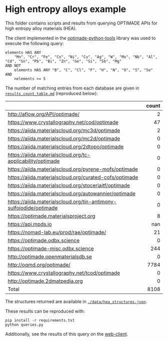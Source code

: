 # High entropy alloys example

This folder contains scripts and results from querying OPTIMADE APIs for high
entropy alloy materials (HEA).

The client implemented in the
[optimade-python-tools](https://github.com/Materials-Consortia/optimade-python-tools) library was used to execute the following query:

```
elements HAS ANY
    "Mn", "Cr", "Fe", "Co", "Ni", "Cu", "Ag", "W", "Mo", "Nb", "Al", "Cd", "Sn", "Pb", "Bi", "Zn", "Ge", "Si", "Sb", "Mg"
AND NOT
    elements HAS ANY "B", "C", "Cl", "F", "H", "N", "O", "S", "Se"
AND
    nelements >= 5
```

The number of matching entries from each database are given in
[`results_count_table.md`](./results_count_table.md) (reproduced below):

|                                                                    |   count |
|:-------------------------------------------------------------------|--------:|
| http://aflow.org/API/optimade/                                     |       2 |
| https://www.crystallography.net/cod/optimade                       |      47 |
| https://aiida.materialscloud.org/mc3d/optimade                     |       2 |
| https://aiida.materialscloud.org/mc2d/optimade                     |       0 |
| https://aiida.materialscloud.org/2dtopo/optimade                   |       0 |
| https://aiida.materialscloud.org/tc-applicability/optimade         |       0 |
| https://aiida.materialscloud.org/pyrene-mofs/optimade              |       0 |
| https://aiida.materialscloud.org/curated-cofs/optimade             |       0 |
| https://aiida.materialscloud.org/stoceriaitf/optimade              |       0 |
| https://aiida.materialscloud.org/autowannier/optimade              |       0 |
| https://aiida.materialscloud.org/tin-antimony-sulfoiodide/optimade |       0 |
| https://optimade.materialsproject.org                              |       8 |
| https://api.mpds.io                                                |     nan |
| https://nomad-lab.eu/prod/rae/optimade/                            |      21 |
| https://optimade.odbx.science                                      |       0 |
| https://optimade-misc.odbx.science                                 |     244 |
| http://optimade.openmaterialsdb.se                                 |       0 |
| http://oqmd.org/optimade/                                          |    7784 |
| https://www.crystallography.net/tcod/optimade                      |       0 |
| http://optimade.2dmatpedia.org                                     |       0 |
| Total                                                              |    8108 |

The structures returned are available in
[`./data/hea_structures.json`](./data/hea_structures.json).

These results can be reproduced with:

```shell
pip install -r requirements.txt
python queries.py
```

Additionally, see the results of this query on the [web-client](https://optimade.science/?filter=elements%20HAS%20ANY%20%22Mn%22,%20%22Cr%22,%20%22Fe%22,%20%22Co%22,%20%22Ni%22,%20%22Cu%22,%20%22Ag%22,%20%22W%22,%20%22Mo%22,%20%22Nb%22,%20%22Al%22,%20%22Cd%22,%20%22Sn%22,%20%22Pb%22,%20%22Bi%22,%20%22Zn%22,%20%22Ge%22,%20%22Si%22,%20%22Sb%22,%20%22Mg%22%20AND%20NOT%20elements%20HAS%20ANY%20%22B%22,%20%22C%22,%20%22Cl%22,%20%22F%22,%20%22H%22,%20%22N%22,%20%22O%22,%20%22S%22,%20%22Se%22%20AND%20nelements%20%3E=%205&page=1&limit=10&providers=mp,nmd,mpds,mc3d-structures,li-ion-conductors,jarvis,2dstructures,2dtopo,aflow,cod,curated-cofs,omdb_production,optimade-sample,pyrene-mofs,scdm,sssp,stoceriaitf,tc-applicability,tcod,tin-antimony-sulfoiodide,twodmatpedia,odbx).
